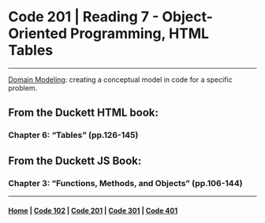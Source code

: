 # Code 201 | Reading 7 - Object-Oriented Programming, HTML Tables
***

[Domain Modeling](https://github.com/codefellows/domain_modeling#domain-modeling): creating a conceptual model in code for a specific problem.

## From the Duckett HTML book:
### Chapter 6: “Tables” (pp.126-145)



## From the Duckett JS Book:
### Chapter 3: “Functions, Methods, and Objects” (pp.106-144)




***

#### [Home](README.md) | [Code 102](102.md) | [Code 201](201.md) | [Code 301](301.md) | [Code 401](401.md)